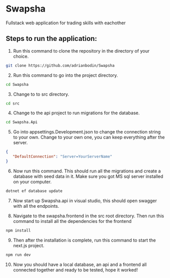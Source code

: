# Swapsha
Fullstack web application for trading skills with eachother

## Steps to run the application:

1. Run this command to clone the repository in the directory of your choice.

```bash
git clone https://github.com/adrianbodin/Swapsha
```


2. Run this command to go into the project directory. 

```bash
cd Swapsha
```


3. Change to to src directory. 

```bash
cd src
```


4. Change to the api project to run migrations for the database.

```bash
cd Swapsha.Api
```


5. Go into appsettings.Development.json to change the connection string to your own. Change to 
   your own one, you can keep everything after the server.

```json
{
   "DefaultConnection": "Server=YourServerName"
}
```


6. Now run this command. This should run all the migrations and create a database with seed data in it. Make sure you got MS sql server installed on your computer.

```bash
dotnet ef database update
```


7. Now start up Swapsha.api in visual studio, this should open swagger with all the endpoints.


8. Navigate to the swapsha.frontend in the src root directory. Then run this command to install all the dependencies for the frontend 

```bash
npm install
```


9. Then after the installation is complete, run this command to start the next.js project.

```bash
npm run dev
```


10. Now you should have a local database, an api and a frontend all connected together and ready to be tested, hope it worked!
